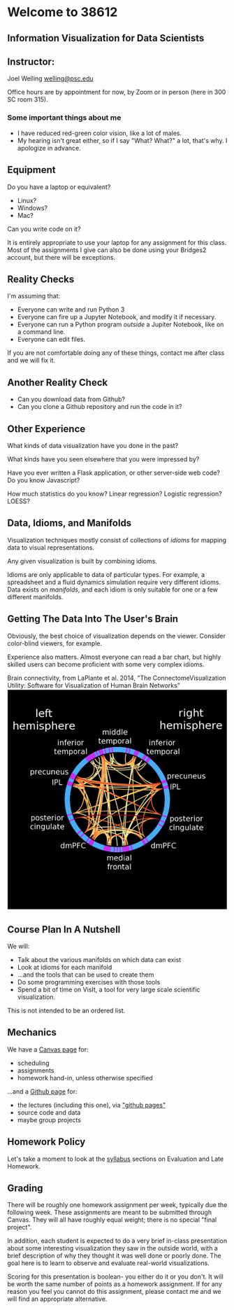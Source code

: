 # Welcome to 38612 #
## Information Visualization for Data Scientists ##



## Instructor: ##
Joel Welling
welling@psc.edu

Office hours are by appointment for now, by Zoom or in person (here in 300 SC room 315).


### Some important things about me ###

* I have reduced red-green color vision, like a lot of males.
* My hearing isn't great either, so if I say "What? What?" a lot, that's why.
I apologize in advance.



## Equipment ##
Do you have a laptop or equivalent?
* Linux?
* Windows?
* Mac?

Can you write code on it?

It is entirely appropriate to use your laptop for any assignment for this class.
Most of the assignments I give can also be done using your Bridges2 account, but
there will be exceptions.



## Reality Checks ##
I'm assuming that:
* Everyone can write and run Python 3
* Everyone can fire up a Jupyter Notebook, and modify it if
necessary.
* Everyone can run a Python program *outside* a Jupiter
Notebook, like on a command line.
* Everyone can edit files.

If you are not comfortable doing any of these things, contact me after
class and we will fix it.



## Another Reality Check ##
* Can you download data from Github?
* Can you clone a Github repository and run the code in it?



## Other Experience ##

What kinds of data visualization have you done in the past?

What kinds have you seen elsewhere that you were impressed by?

Have you ever written a Flask application, or other server-side web code?  Do you
know Javascript?

How much statistics do you know?  Linear regression? Logistic regression? LOESS?



## Data, Idioms, and Manifolds ##

Visualization techniques mostly consist of collections of *idioms* for
mapping data to visual representations.

Any given visualization is built by combining idioms.

Idioms are only applicable to data of particular types.  For example,
a spreadsheet and a fluid dynamics simulation require very different
idioms.  Data exists on *manifolds*, and each idiom is only suitable
for one or a few different manifolds.



## Getting The Data Into The User's Brain ##

Obviously, the best choice of visualization depends on the viewer.
Consider color-blind viewers, for example.

Experience also matters.  Almost everyone can read a bar chart, but
highly skilled users can become proficient with some very complex
idioms.


<span class=tinytext>Brain connectivity, from LaPlante et al. 2014, "The ConnectomeVisualization 
Utility: Software for Visualization of Human Brain Networks"</span>
<span class='image60'>
![Part of Fig. 5 of doi:10.1371/journal.pone.0113838.g005](images/10.1371_journal.pone.0113838_fig_5.png)
</span>



## Course Plan In A Nutshell ##

We will:
* Talk about the various manifolds on which data can exist
* Look at idioms for each manifold
* ...and the tools that can be used to create them
* Do some programming exercises with those tools
* Spend a bit of time on VisIt, a tool for very large scale
scientific visualization.


This is not intended to be an ordered list.



## Mechanics ##

We have a <a href="https://canvas.cmu.edu/courses/26411/pages/course-intro?module_item_id=4978482" target="_blank">Canvas page</a> for:
* scheduling
* assignments
* homework hand-in, unless otherwise specified

...and a <a href="https://github.com/jswelling/CMU-MS-DAS-Vis-S23" target="_blank">Github page</a> for:
* the lectures (including this one), via <a href="https://jswelling.github.io/CMU-MS-DAS-Vis-S22/" target="_blank">"github pages"</a>
* source code and data
* maybe group projects



## Homework Policy ##

Let's take a moment to look at the [syllabus](https://canvas.cmu.edu/courses/26411/assignments/syllabus) sections on Evaluation and Late Homework.



## Grading ##

There will be roughly one homework assignment per week, typically due the following week.
These assignments are meant to be submitted through Canvas.  They will all have roughly equal weight; there is no special "final project".


In addition, each student is expected to do a very brief in-class presentation about some interesting visualization they saw in the
outside world, with a brief description of why they thought it was well done or poorly done.  The goal here is to learn to observe
and evaluate real-world visualizations.


Scoring for this presentation is boolean- you either do it or you
don't.  It will be worth the same number of points as a homework
assignment.  If for any reason you feel you cannot do this assignment,
please contact me and we will find an appropriate alternative.